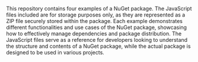 This repository contains four examples of a NuGet package. The JavaScript files included are for storage purposes only, as they are represented as a ZIP file securely stored within the package. Each example demonstrates different functionalities and use cases of the NuGet package, showcasing how to effectively manage dependencies and package distribution. The JavaScript files serve as a reference for developers looking to understand the structure and contents of a NuGet package, while the actual package is designed to be used in various projects.

